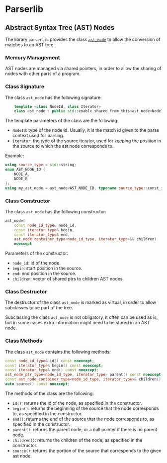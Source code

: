 # Parserlib

## Abstract Syntax Tree (AST) Nodes

The library `parserlib` provides the class [`ast_node`](include/parserlib/ast.hpp#ast_node) to allow the conversion of matches to an AST tree.

### Memory Management

AST nodes are managed via shared pointers, in order to allow the sharing of nodes with other parts of a program.

### Class Signature

The class `ast_node` has the following signature:

```cpp
    template <class NodeId, class Iterator>
    class ast_node : public std::enable_shared_from_this<ast_node<NodeId, Iterator>>;
```

The template parameters of the class are the following:

- `NodeId`: type of the node id. Usually, it is the match id given to the parse context used for parsing.
- `Iterator`: the type of the source iterator, used for keeping the position in the source to which the ast node corresponds to.

Example:

```cpp
using source_type = std::string;
enum AST_NODE_ID {
    NODE_A,
    NODE_B
};
using my_ast_node = ast_node<AST_NODE_ID, typename source_type::const_iterator>;
```

### Class Constructor

The class `ast_node` has the following constructor:

```cpp
ast_node(
	const node_id_type& node_id, 
    const iterator_type& begin, 
    const iterator_type& end, 
    ast_node_container_type<node_id_type, iterator_type>&& children) 
    noexcept
```

Parameters of the constructor:

- `node_id`: id of the node.
- `begin`: start position in the source.
- `end`: end position in the source.
- `children`: vector of shared ptrs to children AST nodes.

### Class Destructor

The destructor of the class `ast_node` is marked as virtual, in order to allow subclasses to be part of the tree.

Subclassing the class `ast_node` is not obligatory, it often can be used as is, but in some cases extra information might need to be stored in an AST node.

### Class Methods

The class `ast_node` contains the following methods:

```cpp
const node_id_type& id() const noexcept;
const iterator_type& begin() const noexcept;
const iterator_type& end() const noexcept;
ast_node_ptr_type<node_id_type, iterator_type> parent() const noexcept;
const ast_node_container_type<node_id_type, iterator_type>& children() const noexcept;
auto source() const noexcept;
```

The methods of the class are the following:

- `id()`: returns the id of the node, as specified in the constructor.
- `begin()`: returns the beginning of the source that the node corresponds to, as specified in the constructor.
- `end()`: returns the end of the source that the node corresponds to, as specified in the constructor.
- `parent()`: returns the parent node, or a null pointer if there is no parent node.
- `children()`: returns the children of the node, as specified in the constructor.
- `source()`: returns the portion of the source that corresponds to the given ast node.
